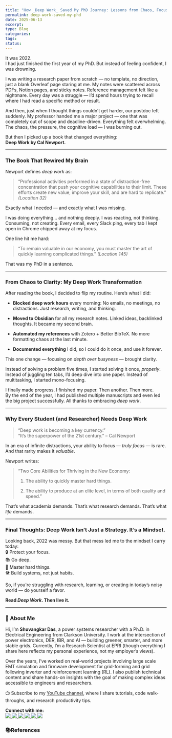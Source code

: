 ```yaml
---
title: "How _Deep Work_ Saved My PhD Journey: Lessons from Chaos, Focus, and Cal Newport"
permalink: deep-work-saved-my-phd
date: 2025-06-13
excerpt: 
type: Blog
categories: 
tags: 
status:
---
```


It was 2022.  
I had just finished the first year of my PhD. But instead of feeling confident, I was drowning.

I was writing a research paper from scratch — no template, no direction, just a blank Overleaf page staring at me. My notes were scattered across PDFs, Notion pages, and sticky notes. Reference management felt like a nightmare. Every day was a struggle — I’d spend hours trying to recall where I had read a specific method or result.

And then, just when I thought things couldn’t get harder, our postdoc left suddenly. My professor handed me a major project — one that was completely out of scope and deadline-driven. Everything felt overwhelming. The chaos, the pressure, the cognitive load — I was burning out.

But then I picked up a book that changed everything:  
**Deep Work by Cal Newport.**

---
### The Book That Rewired My Brain

Newport defines _deep work_ as:

> “Professional activities performed in a state of distraction-free concentration that push your cognitive capabilities to their limit. These efforts create new value, improve your skill, and are hard to replicate.” _(Location 32)_

Exactly what I needed — and exactly what I was missing.

I was doing everything… and nothing deeply. I was reacting, not thinking. Consuming, not creating. Every email, every Slack ping, every tab I kept open in Chrome chipped away at my focus.

One line hit me hard:

> “To remain valuable in our economy, you must master the art of quickly learning complicated things.” _(Location 145)_

That was my PhD in a sentence.

---

### From Chaos to Clarity: My Deep Work Transformation

After reading the book, I decided to flip my routine. Here’s what I did:

- **Blocked deep work hours** every morning: No emails, no meetings, no distractions. Just research, writing, and thinking.
    
- **Moved to Obsidian** for all my research notes. Linked ideas, backlinked thoughts. It became my second brain.
    
- **Automated my references** with Zotero + Better BibTeX. No more formatting chaos at the last minute.
    
- **Documented everything** I did, so I could do it once, and use it forever.
    

This one change — focusing on _depth over busyness_ — brought clarity.

Instead of solving a problem five times, I started solving it once, _properly_. Instead of juggling ten tabs, I’d deep dive into one paper. Instead of multitasking, I started mono-focusing.

I finally made progress. I finished my paper. Then another. Then more.  
By the end of the year, I had published multiple manuscripts and even led the big project successfully. All thanks to embracing _deep work_.

---

### Why Every Student (and Researcher) Needs Deep Work

> “Deep work is becoming a key currency.”  
> “It’s the superpower of the 21st century.” – Cal Newport

In an era of infinite distractions, your ability to focus — _truly focus_ — is rare. And that rarity makes it _valuable_.

Newport writes:

> “Two Core Abilities for Thriving in the New Economy:
> 
> 1. The ability to quickly master hard things.
>     
> 2. The ability to produce at an elite level, in terms of both quality and speed.”
>     

That’s what academia demands. That’s what research demands. That’s what _life_ demands.

---

### Final Thoughts: Deep Work Isn’t Just a Strategy. It’s a Mindset.

Looking back, 2022 was messy. But that mess led me to the mindset I carry today:  
🔒 Protect your focus.  
📚 Go deep.  
🧠 Master hard things.  
🛠️ Build systems, not just habits.

So, if you're struggling with research, learning, or creating in today’s noisy world — do yourself a favor.

**Read _Deep Work_. Then live it.**

---
### 👋 About Me
Hi, I’m **Shuvangkar Das**, a power systems researcher with a Ph.D. in Electrical Engineering from Clarkson University. I work at the intersection of power electronics, DER, IBR, and AI — building greener, smarter, and more stable grids. Currently, I’m a Research Scientist at EPRI (though everything I share here reflects my personal experience, not my employer’s views).

Over the years, I’ve worked on real-world projects involving large scale EMT simulation and firmware development for  grid-forming and grid following inverter and reinforcement learning (RL). I also publish technical content and share hands-on insights with the goal of making complex ideas accessible to engineers and researchers.

📺 Subscribe to my [YouTube channel](https://www.youtube.com/@ShuvangkarDas), where I share tutorials, code walk-throughs, and research productivity tips.

<p><strong>Connect with me:<br></strong>
<a href="https://www.youtube.com/@ShuvangkarDas" target="_blank">
    <img src="https://img.shields.io/badge/YouTube-Subscribe-red?style=for-the-badge&logo=youtube">
  </a>
  <a href="https://www.linkedin.com/in/ShuvangkarDas" target="_blank">
    <img src="https://img.shields.io/badge/LinkedIn-Connect-blue?style=for-the-badge&logo=linkedin">
  </a>
  <a href="https://newsletter.shuvangkardas.com" target="_blank">
    <img src="https://img.shields.io/badge/Newsletter-Subscribe-blue?style=for-the-badge">
  </a>
  <a href="https://twitter.com/shuvangkar_das" target="_blank">
    <img src="https://img.shields.io/badge/Twitter-Follow-blue?style=for-the-badge&logo=twitter">
  </a>
  
  <a href="https://github.com/shuvangkardas" target="_blank">
    <img src="https://img.shields.io/badge/GitHub-Follow-black?style=for-the-badge&logo=github">
  </a>
  <a href="https://blog.shuvangkardas.com" target="_blank">
    <img src="https://img.shields.io/badge/Blog-Read-blueviolet?style=for-the-badge">
  </a>
  
</p>

### 📚References




